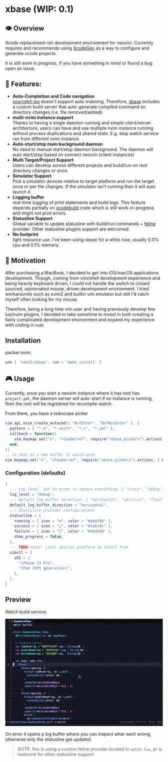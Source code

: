 # xbase (WIP: 0.1)

## 👁 Overview 

Xcode replacement-ish development environment for neovim. Currently requires and recommends using [XcodeGen] as a way to configure and generate xcode projects.

It is still work in progress, if you have something in mind or found a bug open an issue.

## 🌟 Features:

* **Auto-Completion and Code navigation**\
    [sourcekit-lsp] doesn't support auto-indexing. Therefore, [xbase] includes a custom build
    server that auto-generate compiled command on directory changes (i.e. file removed/added).
* **multi-nvim instance support**\
    Thanks to having a single daemon running and simple client/server architecture, users can have and use multiple nvim instance running without process duplications and shared state. E.g. stop watch service ran from different nvim instance.
* **Auto-start/stop main background daemon**\
    No need to manual start/stop daemon background. The daemon will auto start/stop based on
    connect neovim (client instances)
* **Multi Target/Project Support**\
    Users can develop across different projects and build/run on root directory changes or once.
* **Simulator Support**\
    Pick a simulator devices relative to target platform and run the target once or per file changes. If the simulator isn't running then it will auto launch it.
* **Logging buffer**\
  real-time logging of print statements and build logs. This feature depends partially on
  [xcodebuild] crate which is still work-in-progress and might not print errors.
* **Statusline Support**\
    Global variable to update statusline with build/run commands + [feline] provider. Other
    statusline plugins support are welcomed.
* **No footprint**\
    light resource use. I've been using xbase for a while now, usually 0.0% cpu and 0.1% memory.


## 🌝 Motivation

After purchasing a MacBook, I decided to get into iOS/macOS applications development. Though, coming from vim/shell development experience and being heavily keyboard driven, I could not handle the switch to closed sourced, opinionated mouse, driven development environment. I tried workarounds such as xvim2 and builtin vim emulator but still I'd catch myself often looking for my mouse. 

Therefore, being a long time vim user and having previously develop few lua/nvim plugins, I decided to take sometime to invest in both creating a fairly complicated development environment and expand my experience with coding in rust. 

## Installation

packer.nvim:

```lua 
use { 'tami5/xbase', run = 'make install' }
```

## 🎮 Usage

Currently, once you start a neovim instance where it has root has `project.yml`, the daemon server will auto-start if no instance is running, then the root will be registered for recompile-watch.

From there, you have a telescope picker

```lua
vim.api.nvim_create_autocmd({ "BufEnter", "BufWinEnter" }, {
  pattern = { "*.m", "*.swift", "*.c", "*.yml" },
  callback = function()
    vim.keymap.set("n", "<leader>ef", require("xbase.pickers").actions, { buffer = true })
  end,
})
-- so that on a new buffer it would work
vim.keymap.set("n", "<leader>ef", require("xbase.pickers").actions, { buffer = true })
```

### Configuration (defaults)
```lua 
{
  --- Log level. Set to error to ignore everything: { "trace", "debug", "info", "warn", "error" }
  log_level = "debug",
  --- Default log buffer direction: { "horizontal", "vertical", "float" }
  default_log_buffer_direction = "horizontal",
  --- Statusline provider configurations
  statusline = {
    running = { icon = "⚙", color = "#e0af68" },
    success = { icon = "", color = "#1abc9c" },
    failure = { icon = "", color = "#db4b4b" },
    show_progress = false,
  },
  --- TODO(nvim): Limit devices platform to select from
  simctl = {
    iOS = {
      "iPhone 13 Pro",
      "iPad (9th generation)",
    },
  },
}

```

## Preview

Watch build service. 

![](./media/statusline_watch.gif)

On error it opens a log buffer where you can inspect what went wrong, otherwise only the
statusline get updated.

> NOTE: this is using a custom feline provider located in `watch.lua`, pr is welcome for other statusline support.

[XcodeGen]: https://github.com/yonaskolb/XcodeGen
[sourcekit-lsp]: https://github.com/apple/sourcekit-lsp
[xbase]: https://github.com/tami5/xbase
[xcodebuild]: https://github.com/tami5/xcodebuild
[feline]: https://github.com/feline-nvim/feline.nvim
